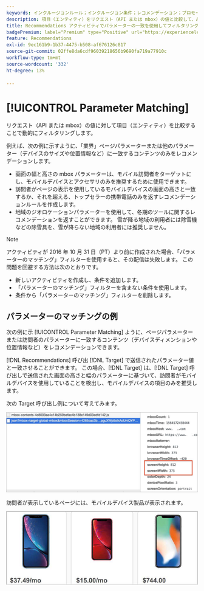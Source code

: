 ```yaml
---
keywords: インクルージョンルール；インクルージョン条件；レコメンデーション；プロモーション；動的；動的フィルタリング；動的；パラメーターのマッチング
description: 項目（エンティティ）をリクエスト（API または mbox）の値と比較して、Adobe [!DNL Target] Recommendations で動的にフィルタリングする方法を説明します。
title: Recommendations アクティビティでパラメーターの一致を使用してフィルタリングする方法を教えてください。
badgePremium: label="Premium" type="Positive" url="https://experienceleague.adobe.com/docs/target/using/introduction/intro.html?lang=ja#premium newtab=true" tooltip="Target Premium に含まれる機能を確認してください。"
feature: Recommendations
exl-id: 9ec161b9-1b37-4475-b508-af676126c817
source-git-commit: 02ffe8da6cdf96039218656b9690fa719a77910c
workflow-type: tm+mt
source-wordcount: '332'
ht-degree: 13%

---
```


# [!UICONTROL Parameter Matching]

リクエスト（API または mbox）の値に対して項目（エンティティ）を比較することで動的にフィルタリングします。

例えば、次の例に示すように、「業界」ページパラメーターまたは他のパラメーター（デバイスのサイズや位置情報など）に一致するコンテンツのみをレコメンデーションします。

* 画面の幅と高さの mbox パラメーターは、モバイル訪問者をターゲットにし、モバイルデバイスとアクセサリのみを推奨するために使用できます。
* 訪問者がページの表示を使用しているモバイルデバイスの画面の高さと一致するか、それを超える、トップセラーの携帯電話のみを返すレコメンデーションルールを作成します。
* 地域のジオロケーションパラメーターを使用して、冬期のツールに関するレコメンデーションを返すことができます。 雪が降る地域の利用者には除雪機などの除雪具を、雪が降らない地域の利用者には推奨しません。

>[!NOTE]
>
>アクティビティが 2016 年 10 月 31 日（PT）より前に作成された場合、「パラメーターのマッチング」フィルターを使用すると、その配信は失敗します。 この問題を回避する方法は次のとおりです。
>
>* 新しいアクティビティを作成し、条件を追加します。
>* 「パラメーターのマッチング」フィルターを含まない条件を使用します。
>* 条件から「パラメーターのマッチング」フィルターを削除します。

## パラメーターのマッチングの例

次の例に示 [!UICONTROL Parameter Matching] ように、ページパラメーターまたは訪問者のパラメーターに一致するコンテンツ（デバイスディメンションや位置情報など）をレコメンデーションできます。

[!DNL Recommendations] 呼び出 [!DNL Target] で送信されたパラメーター値と一致させることができます。 この場合、[!DNL Target] は、[!DNL Target] 呼び出しで送信された画面の高さと幅のパラメーターに基づいて、訪問者がモバイルデバイスを使用していることを検出し、モバイルデバイスの項目のみを推奨します。

次の Target 呼び出し例について考えてみます。

![Target 呼び出し &#x200B;](/help/main/c-recommendations/c-algorithms/assets/example-target-call-2.png)

訪問者が表示しているページには、モバイルデバイス製品が表示されます。

![&#x200B; モバイル機器製品 &#x200B;](/help/main/c-recommendations/c-algorithms/assets/phones.png)

